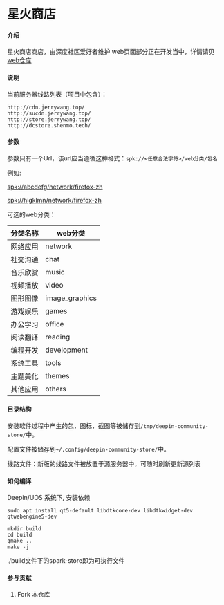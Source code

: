 #  星火商店

#### 介绍
星火商店商店，由深度社区爱好者维护
web页面部分正在开发当中，详情请见[web仓库](https://gitee.com/deepin-community-store/DCSAPP_WEB)

#### 说明

当前服务器线路列表（项目中包含）：

```
http://cdn.jerrywang.top/
http://sucdn.jerrywang.top/
http://store.jerrywang.top/
http://dcstore.shenmo.tech/
```

#### 参数

参数只有一个Url，该url应当遵循这种格式：`spk://<任意合法字符>/web分类/包名`

例如:

[spk://abcdefg/network/firefox-zh](spk://abcdefg/network/firefox-zh)

[spk://higklmn/network/firefox-zh](spk://higklmn/network/firefox-zh)

可选的web分类：

| 分类名称 | web分类   　    |
| -------- | -------------- |
| 网络应用 | network        |
| 社交沟通 | chat           |
| 音乐欣赏 | music          |
| 视频播放 | video          |
| 图形图像 | image_graphics |
| 游戏娱乐 | games          |
| 办公学习 | office         |
| 阅读翻译 | reading        |
| 编程开发 | development    |
| 系统工具 | tools          |
| 主题美化 | themes         |
| 其他应用 | others         |

 #### 目录结构

安装软件过程中产生的包，图标，截图等被储存到`/tmp/deepin-community-store/`中。

配置文件被储存到`~/.config/deepin-community-store/`中。

线路文件：新版的线路文件被放置于源服务器中，可随时刷新更新源列表

#### 如何编译

Deepin/UOS 系统下, 安装依赖

```shell
sudo apt install qt5-default libdtkcore-dev libdtkwidget-dev qtwebengine5-dev
```

```shell
mkdir build
cd build
qmake ..
make -j
```

./build文件下的spark-store即为可执行文件

#### 参与贡献

1.  Fork 本仓库
